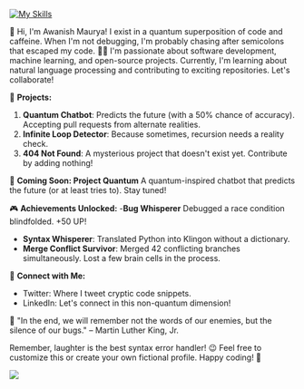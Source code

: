 
[![My Skills](https://skillicons.dev/icons?i=py,html,css,arch,fediverse,ai)](https://skillicons.dev)

👋 Hi, I'm Awanish Maurya! I exist in a quantum superposition of code and caffeine. When I'm not debugging, I'm probably chasing after semicolons that escaped my code. 🕵️‍♂️
I'm passionate about software development, machine learning, and open-source projects. Currently, I'm learning about natural language processing and contributing to exciting repositories. Let's collaborate! 

🚀 **Projects:**
1. **Quantum Chatbot**: Predicts the future (with a 50% chance of accuracy). Accepting pull requests from alternate realities.
2. **Infinite Loop Detector**: Because sometimes, recursion needs a reality check.
3. **404 Not Found**: A mysterious project that doesn't exist yet. Contribute by adding nothing!

🚀 **Coming Soon: Project Quantum**
A quantum-inspired chatbot that predicts the future (or at least tries to). Stay tuned!

🎮 **Achievements Unlocked:**
-**Bug Whisperer**
Debugged a race condition blindfolded. +50 UP!
- **Syntax Whisperer**: Translated Python into Klingon without a dictionary.
- **Merge Conflict Survivor**: Merged 42 conflicting branches simultaneously. Lost a few brain cells in the process.

🔗 **Connect with Me:**
- Twitter: Where I tweet cryptic code snippets.
- LinkedIn: Let's connect in this non-quantum dimension!


🌟 "In the end, we will remember not the words of our enemies, but the silence of our bugs." – Martin Luther King, Jr.

Remember, laughter is the best syntax error handler! 😉 Feel free to customize this or create your own fictional profile. Happy coding! 🚀

![](https://komarev.com/ghpvc/?username=iamawanishmaurya&color=blue)

